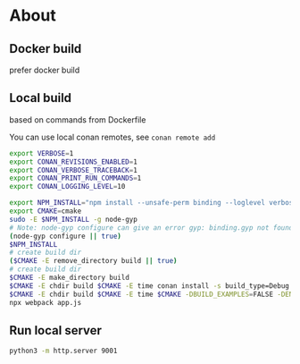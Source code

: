 # About

## Docker build

prefer docker build

## Local build

based on commands from Dockerfile

You can use local conan remotes, see `conan remote add`

```bash
export VERBOSE=1
export CONAN_REVISIONS_ENABLED=1
export CONAN_VERBOSE_TRACEBACK=1
export CONAN_PRINT_RUN_COMMANDS=1
export CONAN_LOGGING_LEVEL=10

export NPM_INSTALL="npm install --unsafe-perm binding --loglevel verbose"
export CMAKE=cmake
sudo -E $NPM_INSTALL -g node-gyp
# Note: node-gyp configure can give an error gyp: binding.gyp not found, but it's ok.
(node-gyp configure || true)
$NPM_INSTALL
# create build dir
($CMAKE -E remove_directory build || true)
# create build dir
$CMAKE -E make_directory build
$CMAKE -E chdir build $CMAKE -E time conan install -s build_type=Debug --profile=gcc ..
$CMAKE -E chdir build $CMAKE -E time $CMAKE -DBUILD_EXAMPLES=FALSE -DENABLE_CLING=FALSE -DCMAKE_BUILD_TYPE=$BUILD_TYPE ..
npx webpack app.js
```

## Run local server

```bash
python3 -m http.server 9001
```
